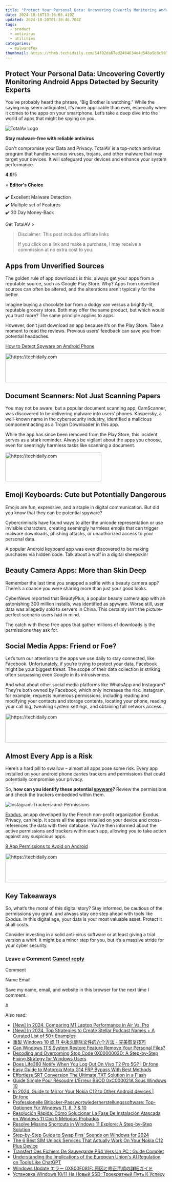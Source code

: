 ```yaml
---
title: "Protect Your Personal Data: Uncovering Covertly Monitoring Android Apps Detected by Security Experts"
date: 2024-10-16T13:16:03.419Z
updated: 2024-10-20T01:39:46.704Z
tags:
  - product
  - antivirus
  - utilities
categories:
  - malwarefox
thumbnail: https://thmb.techidaily.com/54f82da67ed2494634e4d548a9b8c903250bdadd52e7584fcc6f20e9fac55f68.jpg
---
```


## Protect Your Personal Data: Uncovering Covertly Monitoring Android Apps Detected by Security Experts

You’ve probably heard the phrase, “Big Brother is watching.” While the saying may seem antiquated, it’s more applicable than ever, especially when it comes to the apps on your smartphone. Let’s take a deep dive into the world of apps that might be spying on you.

![TotalAv Logo](https://www.malwarefox.com/wp-content/uploads/2024/02/totalav-svg.webp "totalav-svg")

**Stay malware-free with reliable antivirus**

Don't compromise your Data and Privacy. TotalAV is a top-notch antivirus program that handles various viruses, trojans, and other malware that may target your devices. It will safeguard your devices and enhance your system performance.

**4.9**/5

⭐ **Editor's Choice**

✔️ Excellent Malware Detection  
✔️ Multiple set of Features  
✔️ 30 Day Money-Back

[](https://tools.techidaily.com/malwarefox/products/) Get TotalAV > 

>  Disclaimer: This post includes affiliate links
>
>  If you click on a link and make a purchase, I may receive a commission at no extra cost to you.
>

## Apps from Unverified Sources

The golden rule of app downloads is this: always get your apps from a reputable source, such as Google Play Store. Why? Apps from unverified sources can often be altered, and the alterations aren’t typically for the better.

Imagine buying a chocolate bar from a dodgy van versus a brightly-lit, reputable grocery store. Both may offer the same product, but which would you trust more? The same principle applies to apps.

However, don’t just download an app because it’s on the Play Store. Take a moment to read the reviews. Previous users’ feedback can save you from potential headaches.

[How to Detect Spyware on Android Phone](https://tools.techidaily.com/malwarefox/products/)

<!-- affiliate ads begin -->
<a href="https://zebaoaffiliateprogram.pxf.io/c/5597632/2137973/21526" target="_top" id="2137973">
  <img src="//a.impactradius-go.com/display-ad/21526-2137973" border="0" alt="https://techidaily.com" width="728" height="90"/>
</a>
<img height="0" width="0" src="https://zebaoaffiliateprogram.pxf.io/i/5597632/2137973/21526" style="position:absolute;visibility:hidden;" border="0" />
<!-- affiliate ads end -->

## Document Scanners: Not Just Scanning Papers

You may not be aware, but a popular document scanning app, CamScanner, was discovered to be delivering malware into users’ phones. Kaspersky, a well-known name in the cybersecurity industry, identified a malicious component acting as a Trojan Downloader in this app. 

While the app has since been removed from the Play Store, this incident serves as a stark reminder. Always be vigilant about the apps you choose, even for seemingly harmless tasks like scanning a document.

<!-- affiliate ads begin -->
<a href="https://aidotcom.pxf.io/c/5597632/2129042/19576" target="_top" id="2129042">
  <img src="//a.impactradius-go.com/display-ad/19576-2129042" border="0" alt="https://techidaily.com" width="300" height="90"/>
</a>
<img height="0" width="0" src="https://aidotcom.pxf.io/i/5597632/2129042/19576" style="position:absolute;visibility:hidden;" border="0" />
<!-- affiliate ads end -->

## Emoji Keyboards: Cute but Potentially Dangerous

Emojis are fun, expressive, and a staple in digital communication. But did you know that they can be potential spyware?

Cybercriminals have found ways to alter the unicode representation or use invisible characters, creating seemingly harmless emojis that can trigger malware downloads, phishing attacks, or unauthorized access to your personal data. 

A popular Android keyboard app was even discovered to be making purchases via hidden code. Talk about a wolf in a digital sheepskin!

## Beauty Camera Apps: More than Skin Deep

Remember the last time you snapped a selfie with a beauty camera app? There’s a chance you were sharing more than just your good looks. 

CyberNews reported that BeautyPlus, a popular beauty camera app with an astonishing 300 million installs, was identified as spyware. Worse still, user data was allegedly sold to servers in China. This certainly isn’t the picture-perfect scenario users had in mind.

The catch with these free apps that gather millions of downloads is the permissions they ask for. 

## Social Media Apps: Friend or Foe?

Let’s turn our attention to the apps we use daily to stay connected, like Facebook. Unfortunately, if you’re trying to protect your data, Facebook might be your biggest threat. The scope of their data collection is striking, often surpassing even Google in its intrusiveness. 

And what about other social media platforms like WhatsApp and Instagram? They’re both owned by Facebook, which only increases the risk. Instagram, for example, requests numerous permissions, including reading and modifying your contacts and storage contents, locating your phone, reading your call log, tweaking system settings, and obtaining full network access. 

<!-- affiliate ads begin -->
<a href="https://aligracehair.sjv.io/c/5597632/1896560/19272" target="_top" id="1896560">
  <img src="//a.impactradius-go.com/display-ad/19272-1896560" border="0" alt="https://techidaily.com" width="728" height="90"/>
</a>
<img height="0" width="0" src="https://aligracehair.sjv.io/i/5597632/1896560/19272" style="position:absolute;visibility:hidden;" border="0" />
<!-- affiliate ads end -->

## Almost Every App is a Risk

Here’s a hard pill to swallow – almost all apps pose some risk. Every app installed on your android phone carries trackers and permissions that could potentially compromise your privacy. 

So, **how can you identify these potential [spyware](https://tools.techidaily.com/malwarefox/products/)?** Review the permissions and check the trackers embedded within them. 

![](https://www.malwarefox.com/wp-content/uploads/2024/04/Instagram-Trackers-and-Permissions.webp "Instagram-Trackers-and-Permissions")

[Exodus](https://play.google.com/store/apps/details?id=org.eu.exodus%5Fprivacy.exodusprivacy), an app developed by the French non-profit organization Exodus Privacy, can help. It scans all the apps installed on your device and cross-references the data with their database. You’re then informed about the active permissions and trackers within each app, allowing you to take action against any suspicious apps. 

[9 App Permissions to Avoid on Android](https://tools.techidaily.com/malwarefox/products/)

<!-- affiliate ads begin -->
<a href="https://aligracehair.sjv.io/c/5597632/1884002/19272" target="_top" id="1884002">
  <img src="//a.impactradius-go.com/display-ad/19272-1884002" border="0" alt="https://techidaily.com" width="728" height="90"/>
</a>
<img height="0" width="0" src="https://aligracehair.sjv.io/i/5597632/1884002/19272" style="position:absolute;visibility:hidden;" border="0" />
<!-- affiliate ads end -->

## Key Takeaways

So, what’s the moral of this digital story? Stay informed, be cautious of the permissions you grant, and always stay one step ahead with tools like Exodus. In this digital age, your data is your most valuable asset. Protect it at all costs. 

Consider investing in a solid anti-virus software or at least giving a trial version a whirl. It might be a minor step for you, but it’s a massive stride for your cyber security.

### Leave a Comment [Cancel reply](https://tools.techidaily.com/malwarefox/products/)

Comment

Name Email 

Save my name, email, and website in this browser for the next time I comment.

Δ

<ins class="adsbygoogle"
     style="display:block"
     data-ad-format="autorelaxed"
     data-ad-client="ca-pub-7571918770474297"
     data-ad-slot="1223367746"></ins>

<ins class="adsbygoogle"
     style="display:block"
     data-ad-client="ca-pub-7571918770474297"
     data-ad-slot="8358498916"
     data-ad-format="auto"
     data-full-width-responsive="true"></ins>

<span class="atpl-alsoreadstyle">Also read:</span>
<div><ul>
<li><a href="https://fox-info.techidaily.com/new-in-2024-comparing-m1-laptop-performance-in-air-vs-pro/"><u>[New] In 2024, Comparing M1 Laptop Performance in Air Vs. Pro</u></a></li>
<li><a href="https://fox-boxes.techidaily.com/new-in-2024-top-strategies-to-create-stellar-podcast-names-plus-a-curated-list-of-50plus-examples/"><u>[New] In 2024, Top Strategies to Create Stellar Podcast Names + A Curated List of 50+ Examples</u></a></li>
<li><a href="https://win-special.techidaily.com/1728485002536-windows-10-11/"><u>重製 Windows 10 或 11 中永久删除文件的六个方法 - 完美恢复技巧</u></a></li>
<li><a href="https://win-special.techidaily.com/can-windows-11s-system-restore-feature-remove-your-personal-files/"><u>Can Windows 11'S System Restore Feature Remove Your Personal Files?</u></a></li>
<li><a href="https://tech-renaissance.techidaily.com/decoding-and-overcoming-stop-code-0x0000003d-a-step-by-step-fixing-strategy-for-windows-users/"><u>Decoding and Overcoming Stop Code 0X0000003D: A Step-by-Step Fixing Strategy for Windows Users</u></a></li>
<li><a href="https://fake-location.techidaily.com/does-life360-notify-when-you-log-out-on-vivo-t2-pro-5g-drfone-by-drfone-virtual-android/"><u>Does Life360 Notify When You Log Out On Vivo T2 Pro 5G? | Dr.fone</u></a></li>
<li><a href="https://android-frp.techidaily.com/easy-guide-to-motorola-moto-g14-frp-bypass-with-best-methods-by-drfone-android/"><u>Easy Guide to Motorola Moto G14 FRP Bypass With Best Methods</u></a></li>
<li><a href="https://extra-information.techidaily.com/effortless-srt-conversion-the-ultimate-txt-solution-in-a-flash/"><u>Effortless SRT Conversion The Ultimate TXT Solution in a Flash</u></a></li>
<li><a href="https://win-special.techidaily.com/guide-simple-pour-resoudre-lerreur-bsod-0xc000021a-sous-windows-10/"><u>Guide Simple Pour Résoudre L'Erreur BSOD 0xC000021A Sous Windows 10</u></a></li>
<li><a href="https://screen-mirror.techidaily.com/in-2024-guide-to-mirror-your-nokia-c12-to-other-android-devices-drfone-by-drfone-android/"><u>In 2024, Guide to Mirror Your Nokia C12 to Other Android devices | Dr.fone</u></a></li>
<li><a href="https://win-special.techidaily.com/professionelle-bitlocker-passwortwiederherstellungssoftware-top-optionen-fur-windows-11-8-7-and-10/"><u>Professionelle Bitlocker-Passwortwiederherstellungssoftware: Top-Optionen Für Windows 11, 8, 7 & 10</u></a></li>
<li><a href="https://win-special.techidaily.com/resolucion-rapida-como-solucionar-la-fase-de-instalacion-atascada-en-windows-11-con-5-metodos-probados/"><u>Resolución Rápida: Cómo Solucionar La Fase De Instalación Atascada en Windows 11 Con 5 Métodos Probados</u></a></li>
<li><a href="https://win-special.techidaily.com/resolve-missing-shortcuts-in-windows-11-explore-a-step-by-step-solution/"><u>Resolve Missing Shortcuts in Windows 11 Explore: A Step-by-Step Solution</u></a></li>
<li><a href="https://extra-support.techidaily.com/step-by-step-guide-to-swap-fins-sounds-on-windows-for-2024/"><u>Step-by-Step Guide to Swap Fins' Sounds on Windows for 2024</u></a></li>
<li><a href="https://sim-unlock.techidaily.com/the-6-best-sim-unlock-services-that-actually-work-on-your-nokia-c12-plus-device-by-drfone-android/"><u>The 6 Best SIM Unlock Services That Actually Work On Your Nokia C12 Plus Device</u></a></li>
<li><a href="https://win-special.techidaily.com/transfert-des-fichiers-de-sauvegarde-ps4-vers-un-pc-guide-complet/"><u>Transfert Des Fichiers De Sauvegarde PS4 Vers Un PC : Guide Complet</u></a></li>
<li><a href="https://tech-revival.techidaily.com/understanding-the-implications-of-the-european-unions-ai-regulation-on-tools-like-chatgpt/"><u>Understanding the Implications of the European Union's AI Regulation on Tools Like ChatGPT</u></a></li>
<li><a href="https://win-special.techidaily.com/windows-update-0x800f081f/"><u>Windows Update エラー 0X800F081F: 原因と修正手順の詳細ガイド</u></a></li>
<li><a href="https://win-special.techidaily.com/ustanovka-windows-1011-na-novyj-ssd-troekratnyj-put-k-uspehu/"><u>Установка Windows 10/11 На Новый SSD: Троекратный Путь К Успеху</u></a></li>
</ul></div>

